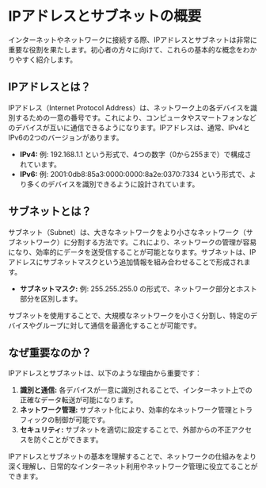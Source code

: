 # IPアドレスとサブネットの概要

インターネットやネットワークに接続する際、IPアドレスとサブネットは非常に重要な役割を果たします。初心者の方々に向けて、これらの基本的な概念をわかりやすく紹介します。

## IPアドレスとは？

IPアドレス（Internet Protocol Address）は、ネットワーク上の各デバイスを識別するための一意の番号です。これにより、コンピュータやスマートフォンなどのデバイスが互いに通信できるようになります。IPアドレスは、通常、IPv4とIPv6の2つのバージョンがあります。

- **IPv4:** 例: 192.168.1.1 という形式で、4つの数字（0から255まで）で構成されています。
- **IPv6:** 例: 2001:0db8:85a3:0000:0000:8a2e:0370:7334 という形式で、より多くのデバイスを識別できるように設計されています。

## サブネットとは？

サブネット（Subnet）は、大きなネットワークをより小さなネットワーク（サブネットワーク）に分割する方法です。これにより、ネットワークの管理が容易になり、効率的にデータを送受信することが可能となります。サブネットは、IPアドレスにサブネットマスクという追加情報を組み合わせることで形成されます。

- **サブネットマスク:** 例: 255.255.255.0 の形式で、ネットワーク部分とホスト部分を区別します。
  
サブネットを使用することで、大規模なネットワークを小さく分割し、特定のデバイスやグループに対して通信を最適化することが可能です。

## なぜ重要なのか？

IPアドレスとサブネットは、以下のような理由から重要です：

1. **識別と通信:** 各デバイスが一意に識別されることで、インターネット上での正確なデータ転送が可能になります。
2. **ネットワーク管理:** サブネット化により、効率的なネットワーク管理とトラフィックの制御が可能です。
3. **セキュリティ:** サブネットを適切に設定することで、外部からの不正アクセスを防ぐことができます。

IPアドレスとサブネットの基本を理解することで、ネットワークの仕組みをより深く理解し、日常的なインターネット利用やネットワーク管理に役立てることができます。